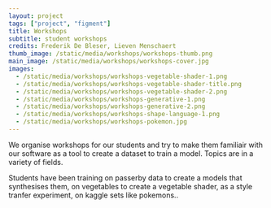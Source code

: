 ```yaml
---
layout: project
tags: ["project", "figment"]
title: Workshops
subtitle: student workshops
credits: Frederik De Bleser, Lieven Menschaert
thumb_image: /static/media/workshops/workshops-thumb.png
main_image: /static/media/workshops/workshops-cover.jpg
images:
  - /static/media/workshops/workshops-vegetable-shader-1.png
  - /static/media/workshops/workshops-vegetable-shader-title.png
  - /static/media/workshops/workshops-vegetable-shader-2.png
  - /static/media/workshops/workshops-generative-1.png
  - /static/media/workshops/workshops-generative-2.png
  - /static/media/workshops/workshops-shape-language-1.png
  - /static/media/workshops/workshops-pokemon.jpg
---
```


We organise workshops for our students and try to make them familiair with our software as a tool to create a dataset to train a model. Topics are in a variety of fields.

Students have been training on passerby data to create a models that synthesises them, on vegetables to create a vegetable shader, as a style tranfer experiment, on kaggle sets like pokemons..

